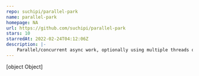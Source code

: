 ```yaml
---
repo: suchipi/parallel-park
name: parallel-park
homepage: NA
url: https://github.com/suchipi/parallel-park
stars: 10
starredAt: 2022-02-24T04:12:06Z
description: |-
    Parallel/concurrent async work, optionally using multiple threads or processes
---
```


[object Object]

